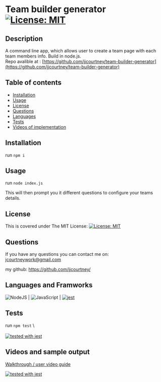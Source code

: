 # Team builder generator [![License: MIT](https://img.shields.io/badge/License-MIT-yellow.svg)](https://opensource.org/licenses/MIT)

## Description

A command line app, which allows user to create a team page with each team members info. Build in node.js. \
 Repo avalible at : [https://github.com/jjcourtney/team-builder-generator](https://github.com/jjcourtney/team-builder-generator) 

## Table of contents

- [Installation](#installation)
- [Usage](#usage)
- [License](#license)
- [Questions](#questions)
- [Languages](#languages-and-framworks)
- [Tests](#tests)
- [Videos of implementation](#videos-and-sample-output)

## Installation
run
```npm i```

## Usage
run
```node index.js```

This will then prompt you it different questions to configure your teams details.

## License 
This is covered under The MIT License: 
[![License: MIT](https://img.shields.io/badge/License-MIT-yellow.svg)](https://opensource.org/licenses/MIT)

## Questions

If you have any questions you can contact me on: 
jcourtneywork@gmail.com

my github:
https://github.com/jjcourtney/

## Languages and Framworks
![NodeJS](https://img.shields.io/badge/node.js-%2343853D.svg?style=for-the-badge&logo=node.js&logoColor=white) | ![JavaScript](https://img.shields.io/badge/javascript-%23323330.svg?style=for-the-badge&logo=javascript&logoColor=%23F7DF1E) | [![jest](https://jestjs.io/img/jest-badge.svg)](https://github.com/facebook/jest)


## Tests
run
```npm test``` \  
\
[![tested with jest](https://img.shields.io/badge/tested_with-jest-99424f.svg)](https://github.com/facebook/jest)

## Videos and sample output

[Walkthrough / user video guide](https://drive.google.com/file/d/1GSnwP--d3tJVj_q4scNoowzv7a30ZQOI/view?usp=sharing) 

[![tested with jest](/src/sample-output.png)](/dist/team.html)
